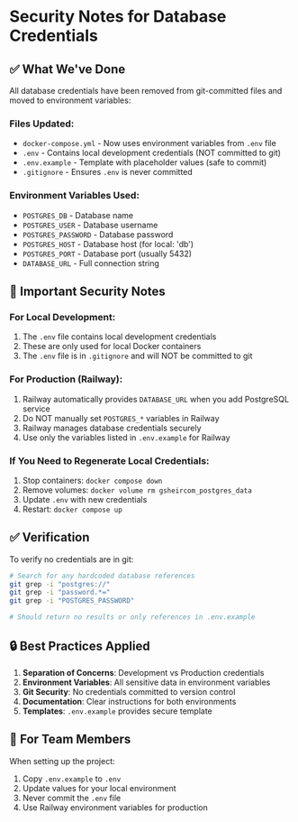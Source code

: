 # Security Notes for Database Credentials

## ✅ What We've Done

All database credentials have been removed from git-committed files and moved to environment variables:

### Files Updated:
- `docker-compose.yml` - Now uses environment variables from `.env` file
- `.env` - Contains local development credentials (NOT committed to git)
- `.env.example` - Template with placeholder values (safe to commit)
- `.gitignore` - Ensures `.env` is never committed

### Environment Variables Used:
- `POSTGRES_DB` - Database name
- `POSTGRES_USER` - Database username  
- `POSTGRES_PASSWORD` - Database password
- `POSTGRES_HOST` - Database host (for local: 'db')
- `POSTGRES_PORT` - Database port (usually 5432)
- `DATABASE_URL` - Full connection string

## 🚨 Important Security Notes

### For Local Development:
1. The `.env` file contains local development credentials
2. These are only used for local Docker containers
3. The `.env` file is in `.gitignore` and will NOT be committed to git

### For Production (Railway):
1. Railway automatically provides `DATABASE_URL` when you add PostgreSQL service
2. Do NOT manually set `POSTGRES_*` variables in Railway
3. Railway manages database credentials securely
4. Use only the variables listed in `.env.example` for Railway

### If You Need to Regenerate Local Credentials:
1. Stop containers: `docker compose down`
2. Remove volumes: `docker volume rm gsheircom_postgres_data`
3. Update `.env` with new credentials
4. Restart: `docker compose up`

## ✅ Verification

To verify no credentials are in git:
```bash
# Search for any hardcoded database references
git grep -i "postgres://"
git grep -i "password.*="
git grep -i "POSTGRES_PASSWORD"

# Should return no results or only references in .env.example
```

## 🔒 Best Practices Applied

1. **Separation of Concerns**: Development vs Production credentials
2. **Environment Variables**: All sensitive data in environment variables
3. **Git Security**: No credentials committed to version control
4. **Documentation**: Clear instructions for both environments
5. **Templates**: `.env.example` provides secure template

## 📝 For Team Members

When setting up the project:
1. Copy `.env.example` to `.env`
2. Update values for your local environment
3. Never commit the `.env` file
4. Use Railway environment variables for production
